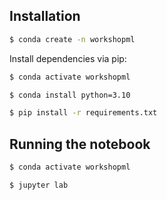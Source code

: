 ## Installation

```bash
$ conda create -n workshopml
```

Install dependencies via pip:


```bash
$ conda activate workshopml

$ conda install python=3.10

$ pip install -r requirements.txt
```


## Running the notebook

```bash
$ conda activate workshopml

$ jupyter lab
```
